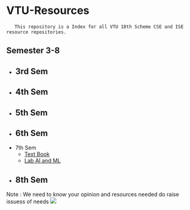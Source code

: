 # VTU-Resources 
       This repository is a Index for all VTU 18th Scheme CSE and ISE resource repositories.
      
## Semester 3-8
- 3rd Sem
  -
- 4th Sem
  -
- 5th Sem
  -
- 6th Sem
  -
- 7th Sem
  - [Text Book](https://github.com/SANJAY-NT/VTU-7thSem-18thScheme-Textbooks)
  - [Lab AI and ML](https://github.com/SANJAY-NT/VTU-CSE-AIML-Lab-Programs)
- 8th Sem
  -


Note : We need to know your opinion and resources needed do raise issuess of needs <a href="https://hits.seeyoufarm.com"><img src="https://hits.seeyoufarm.com/api/count/incr/badge.svg?url=https%3A%2F%2Fgithub.com%2FSANJAY-NT%2FVTU-Resources&count_bg=%2379C83D&title_bg=%23555555&icon=&icon_color=%23E7E7E7&title=Visits&edge_flat=false"/></a>
      
